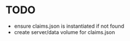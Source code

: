 # TODO

- ensure claims.json is instantiated if not found
- create server/data volume for claims.json